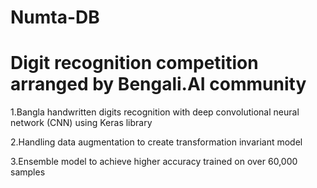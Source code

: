 # Numta-DB
# Digit recognition competition arranged by Bengali.AI community
1.Bangla handwritten digits recognition with deep convolutional neural network (CNN) using Keras library

2.Handling data augmentation to create transformation invariant model

3.Ensemble model to achieve higher accuracy trained on over 60,000 samples
